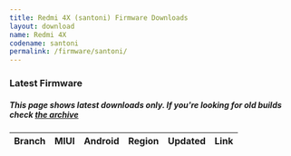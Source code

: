 ```yaml
---
title: Redmi 4X (santoni) Firmware Downloads
layout: download
name: Redmi 4X
codename: santoni
permalink: /firmware/santoni/
---
```



### Latest Firmware
##### This page shows latest downloads only. If you're looking for old builds check [the archive](/archive/firmware/santoni/)


<div class="table-responsive-md" id="table-wrapper">
<table id="firmware" class="compact table table-striped table-hover table-sm">
    <thead class="thead-dark">
        <tr>
            <th>Branch</th>
            <th>MIUI</th>
            <th>Android</th>
            <th>Region</th>
            <th>Updated</th>
            <th>Link</th>
        </tr>
    </thead>
    <script>loadFirmwareDownloads('santoni', 'latest')</script>
</table>
</div>
